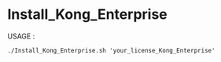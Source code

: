 # Install_Kong_Enterprise
USAGE :
    
    ./Install_Kong_Enterprise.sh 'your_license_Kong_Enterprise'
